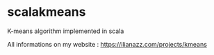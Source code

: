# scalakmeans
K-means algorithm implemented in scala

All informations on my website : https://ilianazz.com/projects/kmeans
